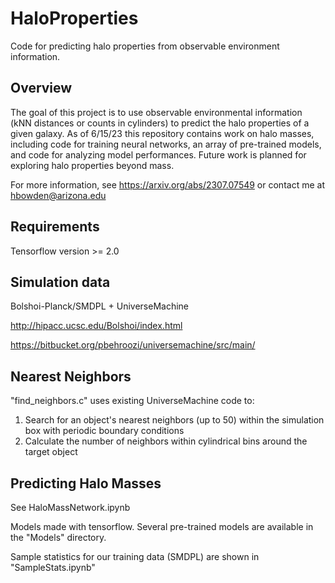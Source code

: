 # HaloProperties
Code for predicting halo properties from observable environment information.

## Overview

The goal of this project is to use observable environmental information (kNN distances or counts in cylinders) to predict the halo properties of a given galaxy.
As of 6/15/23 this repository contains work on halo masses, including code for training neural networks, an array of pre-trained models, and code for analyzing model performances. Future work is planned for exploring halo properties beyond mass.

For more information, see https://arxiv.org/abs/2307.07549 or contact me at hbowden@arizona.edu


## Requirements

Tensorflow version >= 2.0



## Simulation data

Bolshoi-Planck/SMDPL + UniverseMachine

http://hipacc.ucsc.edu/Bolshoi/index.html

https://bitbucket.org/pbehroozi/universemachine/src/main/
 

## Nearest Neighbors

"find_neighbors.c" uses existing UniverseMachine code to:

1. Search for an object's nearest neighbors (up to 50) within the simulation box with periodic boundary conditions
2. Calculate the number of neighbors within cylindrical bins around the target object

## Predicting Halo Masses

See HaloMassNetwork.ipynb

Models made with tensorflow. Several pre-trained models are available in the "Models" directory.

Sample statistics for our training data (SMDPL) are shown in "SampleStats.ipynb"
